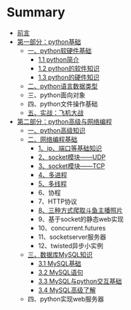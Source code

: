 # Summary

* [前言](README.md)
* [第一部分：python基础](chapter1.md)
  * [一、python软硬件基础](chapter1/yi-3001-python-jian-shu-yu-ying-jian-ji-chu.md)
    * [1.1 python简介](chapter1/yi-3001-python-jian-shu-yu-ying-jian-ji-chu/1.md)
    * [1.2 python的软件知识](chapter1/yi-3001-python-jian-shu-yu-ying-jian-ji-chu/12-pythonde-ruan-jian-zhi-shi.md)
    * [1.3 python的硬件知识](chapter1/yi-3001-python-jian-shu-yu-ying-jian-ji-chu/13-pythonde-ying-jian-zhi-shi.md)
  * [二、python语言数据类型](chapter1/er-3001-python-yu-yan-shu-ju-lei-xing.md)
  * 三、python面向对象
  * 四、python文件操作基础
  * [五、实战：飞机大战](chapter1/si-3001-shi-zhan-ff1a-fei-ji-da-zhan.md)
* [第二部分：python高级与网络编程](di-er-bu-fen-ff1a-python-gao-ji-yu-wang-luo-bian-cheng.md)
  * [一、python高级知识](di-er-bu-fen-ff1a-python-gao-ji-yu-wang-luo-bian-cheng/yi-3001-wang-luo-tong-xin-bian-cheng-ji-chu.md)
  * [二、网络编程基础](di-er-bu-fen-ff1a-python-gao-ji-yu-wang-luo-bian-cheng/er-3001-zheng-ze-biao-da-shi.md)
    * [1、ip、端口等基础知识](di-er-bu-fen-ff1a-python-gao-ji-yu-wang-luo-bian-cheng/er-3001-zheng-ze-biao-da-shi/1ipdeng-ji-chu-zhi-shi.md)
    * [2、socket模块——UDP](di-er-bu-fen-ff1a-python-gao-ji-yu-wang-luo-bian-cheng/er-3001-zheng-ze-biao-da-shi/2socketmo-kuai-2014-2014-udp.md)
    * [3、socket模块——TCP](di-er-bu-fen-ff1a-python-gao-ji-yu-wang-luo-bian-cheng/er-3001-zheng-ze-biao-da-shi/3socketmo-kuai-2014-2014-tcp.md)
    * [4、多进程](di-er-bu-fen-ff1a-python-gao-ji-yu-wang-luo-bian-cheng/er-3001-zheng-ze-biao-da-shi/43001-duo-xian-cheng.md)
    * [5、多线程](di-er-bu-fen-ff1a-python-gao-ji-yu-wang-luo-bian-cheng/er-3001-zheng-ze-biao-da-shi/53001-duo-jin-cheng.md)
    * 6、协程
    * 7、HTTP协议
    * [8、三种方式爬取斗鱼主播照片](di-er-bu-fen-ff1a-python-gao-ji-yu-wang-luo-bian-cheng/er-3001-zheng-ze-biao-da-shi/83001-san-zhong-fang-shi-pa-qu-dou-yu-zhu-bo-zhao-pian.md)
    * 9、基于socket的静态web实现
    * 10、concurrent.futures
    * 11、socketserver服务器
    * 12、twisted异步小实例
  * [三、数据库MySQL知识](di-er-bu-fen-ff1a-python-gao-ji-yu-wang-luo-bian-cheng/san-3001-shu-ju-jie-gou-yu-suan-fa.md)
    * [3.1 MySQL基础](di-er-bu-fen-ff1a-python-gao-ji-yu-wang-luo-bian-cheng/san-3001-shu-ju-jie-gou-yu-suan-fa/31-mysqlji-chu.md)
    * [3.2 MySQL语句](di-er-bu-fen-ff1a-python-gao-ji-yu-wang-luo-bian-cheng/san-3001-shu-ju-jie-gou-yu-suan-fa/32-mysqlcha-xun.md)
    * [3.3 MySQL与python交互基础](di-er-bu-fen-ff1a-python-gao-ji-yu-wang-luo-bian-cheng/san-3001-shu-ju-jie-gou-yu-suan-fa/mysqlyu-python-jiao-hu-ji-chu.md)
    * [3.4 MySQL高级了解](di-er-bu-fen-ff1a-python-gao-ji-yu-wang-luo-bian-cheng/san-3001-shu-ju-jie-gou-yu-suan-fa/34-mysqlgao-ji-le-jie.md)
  * 四、python实现web服务器
* [第三部分：数据库开发](di-san-bu-fen-ff1a-shu-ju-ku-kai-fa.md)
  * [一、MySQL](di-san-bu-fen-ff1a-shu-ju-ku-kai-fa/yi-3001-mysql.md)
  * 二、MongoDB开发
  * 三、Redis开发
  * 四、数据库调优和部署
* [第四部分：前端与移动开发](di-si-bu-fen-ff1a-qian-duan-yu-yi-dong-kai-fa.md)
  * 一、HTML与CSS基础
  * 二、PC端页面开发实战
  * 三、移动端页面开发
  * 四、JavaScript与jQuery
  * 五、移动端框架和库
  * 六、前端自动化和前端性能优化
* [第五部分：web全栈开发](di-wu-bu-fen-ff1a-web-quan-zhan-kai-fa.md)
  * 一、Git项目代码管理和项目开发流程
  * 二、Diango框架开发
  * 三、Nginx配置和uWSGI部署
  * 四、实战：电商平台
  * 五、RESTful接口开发
  * 六、Tornado Web框架
  * 七、微信公众号
  * 八、实战：移动 Web O2O
* [第六部分：数据处理](di-liu-bu-fen-ff1a-shu-ju-fen-xi.md)
  * 一、数据分析软硬件基础
  * [二、numpy数组处理](di-liu-bu-fen-ff1a-shu-ju-fen-xi/er-3001-numpy-shu-zu-chu-li.md)
  * 三、Pandas数据分析
  * [四、matplotlib图表绘制](di-liu-bu-fen-ff1a-shu-ju-fen-xi/si-3001-matplotlib-tu-biao-hui-zhi.md)
    * [4.1 快速基础入门](di-liu-bu-fen-ff1a-shu-ju-fen-xi/si-3001-matplotlib-tu-biao-hui-zhi/41-kuai-su-ji-chu-ru-men.md)
    * [4.2 面向程序员的matplotlib](di-liu-bu-fen-ff1a-shu-ju-fen-xi/si-3001-matplotlib-tu-biao-hui-zhi/42-mian-xiang-cheng-xu-yuan-de-matplotlib.md)
  * 五、网络爬虫基础
  * 六、网络爬虫进阶
  * 七、大数据基础与现状概述
* [第七部分：机器学习](di-qi-bu-fen-ff1a-ji-qi-xue-xi.md)
  * [一、话说人工智能与机器学习](di-qi-bu-fen-ff1a-ji-qi-xue-xi/yi-3001-ren-gong-zhi-neng-de-li-shi.md)
  * [二、神经网络基础](di-qi-bu-fen-ff1a-ji-qi-xue-xi/er-3001-shen-jing-wang-luo-ji-chu.md)
  * 三、神经网络算法进阶
  * 四、深度学习
  * 五、开源工具Tensorflow
* 参考书目

